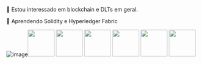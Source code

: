   👀 Estou interessado em blockchain e DLTs em geral.
  
  🌱 Aprendendo Solidity e Hyperledger Fabric

![image](https://user-images.githubusercontent.com/105210529/167636734-880c59aa-a42c-44bf-8d3a-9acf38de5239.png)<img src="https://cdn.jsdelivr.net/gh/devicons/devicon/icons/csharp/csharp-original.svg" height="70px" width="70px"/>
<img src="https://cdn.jsdelivr.net/gh/devicons/devicon/icons/python/python-original.svg" height="70px" width="70px"/>
<img src="https://cdn.jsdelivr.net/gh/devicons/devicon/icons/go/go-original-wordmark.svg" height="70px" width="70px"/>
<img src="https://cdn.jsdelivr.net/gh/devicons/devicon/icons/javascript/javascript-original.svg" height="70px" width="70px" />
<img src="https://cdn.jsdelivr.net/gh/devicons/devicon/icons/typescript/typescript-original.svg" height="70px" width="70px" />
<img src="https://cdn.jsdelivr.net/gh/devicons/devicon/icons/react/react-original-wordmark.svg"  height="70px" width="70px" />




